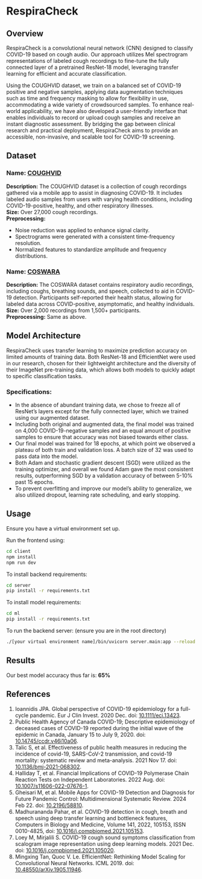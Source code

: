 # RespiraCheck

## Overview
RespiraCheck is a convolutional neural network (CNN) designed to classify COVID-19 based on cough audio. Our approach utilizes Mel spectrogram representations of labeled cough recordings to fine-tune the fully connected layer of a pretrained ResNet-18 model, leveraging transfer learning for efficient and accurate classification. 

Using the COUGHVID dataset, we train on a balanced set of COVID-19 positive and negative samples, applying data augmentation techniques such as time and frequency masking to allow for flexibility in use, accommodating a wide variety of crowdsourced samples. To enhance real-world applicability, we have also developed a user-friendly interface that enables individuals to record or upload cough samples and receive an instant diagnostic assessment. By bridging the gap between clinical research and practical deployment, RespiraCheck aims to provide an accessible, non-invasive, and scalable tool for COVID-19 screening.

## Dataset

### Name: [COUGHVID](https://zenodo.org/record/4048312)
**Description:** The COUGHVID dataset is a collection of cough recordings gathered via a mobile app to assist in diagnosing COVID-19. It includes labeled audio samples from users with varying health conditions, including COVID-19-positive, healthy, and other respiratory illnesses.  
**Size:** Over 27,000 cough recordings.  
**Preprocessing:**  
- Noise reduction was applied to enhance signal clarity.  
- Spectrograms were generated with a consistent time-frequency resolution.  
- Normalized features to standardize amplitude and frequency distributions.  

### Name: [COSWARA](https://github.com/iiscleap/Coswara-Data)
**Description:** The COSWARA dataset contains respiratory audio recordings, including coughs, breathing sounds, and speech, collected to aid in COVID-19 detection. Participants self-reported their health status, allowing for labeled data across COVID-positive, asymptomatic, and healthy individuals.  
**Size:** Over 2,000 recordings from 1,500+ participants.  
**Preprocessing:** Same as above.  

## Model Architecture
RespiraCheck uses transfer learning to maximize prediction accuracy on limited amounts of training data. Both ResNet-18 and EfficientNet were used in our research, chosen for their lightweight architecture and the diversity of their ImageNet pre-training data, which allows both models to quickly adapt to specific classification tasks.

### Specifications:
- In the absence of abundant training data, we chose to freeze all of ResNet’s layers except for the fully connected layer, which we trained using our augmented dataset.
- Including both original and augmented data, the final model was trained on 4,000 COVID-19-negative samples and an equal amount of positive samples to ensure that accuracy was not biased towards either class.
- Our final model was trained for 18 epochs, at which point we observed a plateau of both train and validation loss. A batch size of 32 was used to pass data into the model.
- Both Adam and stochastic gradient descent (SGD) were utilized as the training optimizer, and overall we found Adam gave the most consistent results, outperforming SGD by a validation accuracy of between 5-10% past 15 epochs.
- To prevent overfitting and improve our model’s ability to generalize, we also utilized dropout, learning rate scheduling, and early stopping.

## Usage
Ensure you have a virtual environment set up.

Run the frontend using:
```sh
cd client
npm install
npm run dev
```

To install backend requirements:
```sh
cd server
pip install -r requirements.txt
```

To install model requirements:
```sh
cd ml
pip install -r requirements.txt
```

To run the backend server: (ensure you are in the root directory)
```sh
./[your virtual environment name]/bin/uvicorn server.main:app --reload
```

## Results
Our best model accuracy thus far is: **65%**

## References
1. Ioannidis JPA. Global perspective of COVID-19 epidemiology for a full-cycle pandemic. Eur J Clin Invest. 2020 Dec. doi: [10.1111/eci.13423](https://doi.org/10.1111/eci.13423).
2. Public Health Agency of Canada COVID-19; Descriptive epidemiology of deceased cases of COVID-19 reported during the initial wave of the epidemic in Canada, January 15 to July 9, 2020. doi: [10.14745/ccdr.v46i10a06](https://doi.org/10.14745/ccdr.v46i10a06).
3. Talic S, et al. Effectiveness of public health measures in reducing the incidence of covid-19, SARS-CoV-2 transmission, and covid-19 mortality: systematic review and meta-analysis. 2021 Nov 17. doi: [10.1136/bmj-2021-068302](https://doi.org/10.1136/bmj-2021-068302).
4. Halliday T, et al. Financial Implications of COVID-19 Polymerase Chain Reaction Tests on Independent Laboratories. 2022 Aug. doi: [10.1007/s11606-022-07676-1](https://doi.org/10.1007/s11606-022-07676-1).
5. Gheisari M, et al. Mobile Apps for COVID-19 Detection and Diagnosis for Future Pandemic Control: Multidimensional Systematic Review. 2024 Feb 22. doi: [10.2196/58810](https://doi.org/10.2196/58810).
6. Madhurananda Pahar, et al. COVID-19 detection in cough, breath and speech using deep transfer learning and bottleneck features, Computers in Biology and Medicine, Volume 141, 2022, 105153, ISSN 0010-4825, doi: [10.1016/j.compbiomed.2021.105153](https://doi.org/10.1016/j.compbiomed.2021.105153).
7. Loey M, Mirjalili S. COVID-19 cough sound symptoms classification from scalogram image representation using deep learning models. 2021 Dec. doi: [10.1016/j.compbiomed.2021.105020](https://doi.org/10.1016/j.compbiomed.2021.105020).
8. Mingxing Tan, Quoc V. Le. EfficientNet: Rethinking Model Scaling for Convolutional Neural Networks. ICML 2019. doi: [10.48550/arXiv.1905.11946](https://doi.org/10.48550/arXiv.1905.11946).
